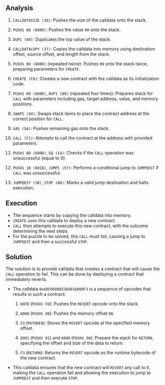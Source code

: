 ## Analysis 

1. `CALLDATASIZE (36)`: Pushes the size of the calldata onto the stack.

2. `PUSH1 00 (6000)`: Pushes the value `00` onto the stack.

3. `DUP1 (80)`: Duplicates the top value of the stack.

4. `CALLDATACOPY (37)`: Copies the calldata into memory using destination offset, source offset, and length from the stack.

5. `PUSH1 00 (6000)` (repeated twice): Pushes `00` onto the stack twice, preparing parameters for `CREATE`.

6. `CREATE (F0)`: Creates a new contract with the calldata as its initialization code.

7. `PUSH1 00 (6000)`, `DUP1 (80)` (repeated four times): Prepares stack for `CALL` with parameters including gas, target address, value, and memory positions.

8. `SWAP5 (94)`: Swaps stack items to place the contract address at the correct position for `CALL`.

9. `GAS (5A)`: Pushes remaining gas onto the stack.

10. `CALL (F1)`: Attempts to call the contract at the address with provided parameters.

11. `PUSH1 00 (6000)`, `EQ (14)`: Checks if the `CALL` operation was unsuccessful (equal to 0).

12. `PUSH1 1B (601B)`, `JUMPI (57)`: Performs a conditional jump to `JUMPDEST` if `CALL` was unsuccessful.

13. `JUMPDEST (5B)`, `STOP (00)`: Marks a valid jump destination and halts execution.

## Execution

- The sequence starts by copying the calldata into memory.
- `CREATE` uses this calldata to deploy a new contract.
- `CALL` then attempts to execute this new contract, with the outcome determining the next steps.
- For the puzzle to be solved, this `CALL` must fail, causing a jump to `JUMPDEST` and then a successful `STOP`.

## Solution 

The solution is to provide calldata that creates a contract that will cause the `CALL` operation to fail. This can be done by deploying a contract that immediately reverts.

- The calldata `0x60FD60005360016000F3` is a sequence of opcodes that results in such a contract:
  
  1. `60FD` (`PUSH1 FD`): Pushes the `REVERT` opcode onto the stack.
  
  2. `6000` (`PUSH1 00`): Pushes the memory offset `00`.
  
  3. `53` (`MSTORE8`): Stores the `REVERT` opcode at the specified memory offset.
  
  4. `6001` (`PUSH1 01`) and `6000` (`PUSH1 00`): Prepare the stack for `RETURN`, specifying the offset and size of the data to return.
  
  5. `F3` (`RETURN`): Returns the `REVERT` opcode as the runtime bytecode of the new contract.

- This calldata ensures that the new contract will `REVERT` any call to it, making the `CALL` operation fail and allowing the execution to jump to `JUMPDEST` and then execute `STOP`.